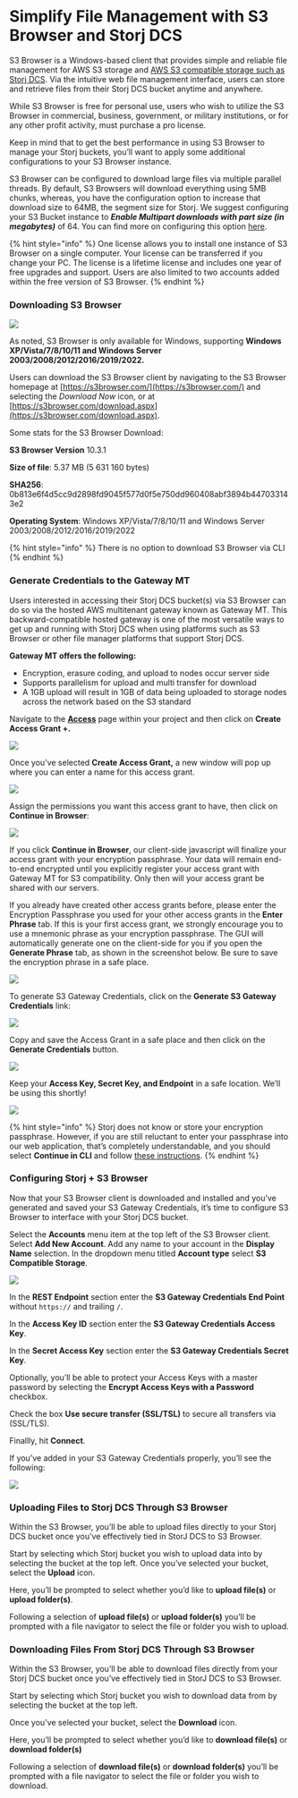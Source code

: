 # Simplify File Management with S3 Browser and Storj DCS

S3 Browser is a Windows-based client that provides simple and reliable file management for AWS S3 storage and [AWS S3 compatible storage such as Storj DCS](https://www.storj.io/blog/what-is-s3-compatibility). Via the intuitive web file management interface, users can store and retrieve files from their Storj DCS bucket anytime and anywhere.

While S3 Browser is free for personal use, users who wish to utilize the S3 Browser in commercial, business, government, or military institutions, or for any other profit activity, must purchase a pro license.

Keep in mind that to get the best performance in using S3 Browser to manage your Storj buckets, you’ll want to apply some additional configurations to your S3 Browser instance.

S3 Browser can be configured to download large files via multiple parallel threads. By default, S3 Browsers will download everything using 5MB chunks, whereas, you have the configuration option to increase that download size to 64MB, the segment size for Storj. We suggest configuring your S3 Bucket instance to _**Enable Multipart downloads with part size (in megabytes)**_ of 64. You can find more on configuring this option [here](https://s3browser.com/multipart-downloads.aspx).

{% hint style="info" %}
One license allows you to install one instance of S3 Browser on a single computer. Your license can be transferred if you change your PC. The license is a lifetime license and includes one year of free upgrades and support. Users are also limited to two accounts added within the free version of S3 Browser.
{% endhint %}

### Downloading S3 Browser

![](https://lh5.googleusercontent.com/gpQ2ngjwlFco3En36k6AgjFCRp8OiDgYTeRnNGbUuukhBmqYCxVEf4ahWxUxRWjLPZfkNtv3Y21Rnf21copq3HtTHMXNixWYPtz62jzBfJMv7z2cWCfrt3NAiVsh9\_JZPmX0C9Iv)

As noted, S3 Browser is only available for Windows, supporting **Windows XP/Vista/7/8/10/11 and Windows Server 2003/2008/2012/2016/2019/2022.**

Users can download the S3 Browser client by navigating to the S3 Browser homepage at [https://s3browser.com/](https://s3browser.com/) and selecting the _Download Now_ icon, or at [https://s3browser.com/download.aspx](https://s3browser.com/download.aspx).

Some stats for the S3 Browser Download:&#x20;

**S3 Browser Version** 10.3.1&#x20;

**Size of file**: 5.37 MB (5 631 160 bytes)&#x20;

**SHA256**: 0b813e6f4d5cc9d2898fd9045f577d0f5e750dd960408abf3894b447033143e2&#x20;

**Operating System**: Windows XP/Vista/7/8/10/11 and Windows Server 2003/2008/2012/2016/2019/2022

{% hint style="info" %}
There is no option to download S3 Browser via CLI
{% endhint %}

### Generate Credentials to the Gateway MT

Users interested in accessing their Storj DCS bucket(s) via S3 Browser can do so via the hosted AWS multitenant gateway known as Gateway MT. This backward-compatible hosted gateway is one of the most versatile ways to get up and running with Storj DCS when using platforms such as S3 Browser or other file manager platforms that support Storj DCS.

**Gateway MT offers the following:**

* Encryption, erasure coding, and upload to nodes occur server side
* Supports parallelism for upload and multi transfer for download
* A 1GB upload will result in 1GB of data being uploaded to storage nodes across the network based on the S3 standard

Navigate to the [**Access**](../getting-started/satellite-developer-account/access-grants.md) page within your project and then click on **Create Access Grant +.**

![](<../.gitbook/assets/image (149).png>)

Once you’ve selected **Create Access Grant,** a new window will pop up where you can enter a name for this access grant.

![](<../.gitbook/assets/image (156) (1).png>)

Assign the permissions you want this access grant to have, then click on **Continue in Browser**:

![](<../.gitbook/assets/image (123).png>)

If you click **Continue in Browser**, our client-side javascript will finalize your access grant with your encryption passphrase. Your data will remain end-to-end encrypted until you explicitly register your access grant with Gateway MT for S3 compatibility. Only then will your access grant be shared with our servers.

If you already have created other access grants before, please enter the Encryption Passphrase you used for your other access grants in the **Enter Phrase** tab. If this is your first access grant, we strongly encourage you to use a mnemonic phrase as your encryption passphrase. The GUI will automatically generate one on the client-side for you if you open the **Generate Phrase** tab, as shown in the screenshot below. Be sure to save the encryption phrase in a safe place.

![](<../.gitbook/assets/image (143) (1).png>)

To generate S3 Gateway Credentials, click on the **Generate S3 Gateway Credentials** link:

![](<../.gitbook/assets/image (166).png>)

Copy and save the Access Grant in a safe place and then click on the **Generate Credentials** button.

![](<../.gitbook/assets/image (178).png>)

Keep your **Access Key, Secret Key, and Endpoint** in a safe location. We’ll be using this shortly!

![](<../.gitbook/assets/image (142).png>)

{% hint style="info" %}
Storj does not know or store your encryption passphrase. However, if you are still reluctant to enter your passphrase into our web application, that’s completely understandable, and you should select **Continue in CLI** and follow [these instructions](../getting-started/quickstart-uplink-cli/generate-access-grants-and-tokens/generate-a-token.md).
{% endhint %}

### Configuring Storj + S3 Browser

Now that your S3 Browser client is downloaded and installed and you’ve generated and saved your S3 Gateway Credentials, it’s time to configure S3 Browser to interface with your Storj DCS bucket.

Select the **Accounts** menu item at the top left of the S3 Browser client. Select **Add New Account**. Add any name to your account in the **Display Name** selection. In the dropdown menu titled **Account type** select **S3 Compatible Storage**.

![](<../.gitbook/assets/S3 Browser #1.png>)

In the **REST Endpoint** section enter the **S3 Gateway Credentials End Point** without `https://` and trailing `/`.

In the **Access Key ID** section enter the **S3 Gateway Credentials Access Key**.

In the **Secret Access Key** section enter the **S3 Gateway Credentials Secret Key**.

Optionally, you’ll be able to protect your Access Keys with a master password by selecting the **Encrypt Access Keys with a Password** checkbox.

Check the box **Use secure transfer (SSL/TSL)** to secure all transfers via (SSL/TLS).

Finallly, hit **Connect**.

If you’ve added in your S3 Gateway Credentials properly, you’ll see the following:

![](<../.gitbook/assets/S3 Browser #2.png>)

### Uploading Files to Storj DCS Through S3 Browser

Within the S3 Browser, you’ll be able to upload files directly to your Storj DCS bucket once you’ve effectively tied in StorJ DCS to S3 Browser.

Start by selecting which Storj bucket you wish to upload data into by selecting the bucket at the top left. Once you’ve selected your bucket, select the **Upload** icon.

Here, you’ll be prompted to select whether you’d like to **upload file(s)** or **upload folder(s)**.

Following a selection of **upload file(s)** or **upload folder(s)** you’ll be prompted with a file navigator to select the file or folder you wish to upload.

### Downloading Files From Storj DCS Through S3 Browser

Within the S3 Browser, you’ll be able to download files directly from your Storj DCS bucket once you’ve effectively tied in StorJ DCS to S3 Browser.

Start by selecting which Storj bucket you wish to download data from by selecting the bucket at the top left.

Once you’ve selected your bucket, select the **Download** icon.

Here, you’ll be prompted to select whether you’d like to **download file(s)** or **download folder(s)**

Following a selection of **download file(s)** or **download folder(s)** you’ll be prompted with a file navigator to select the file or folder you wish to download.
